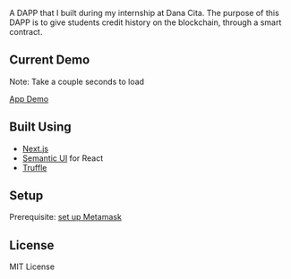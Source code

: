 A DAPP that I built during my internship at Dana Cita. The purpose of this DAPP is to give students credit history on the blockchain, through a smart contract.

## Current Demo

Note: Take a couple seconds to load

[App Demo](https://creditdapp.herokuapp.com/)

## Built Using

-   [Next.js](https://nextjs.org/)
-   [Semantic UI](https://react.semantic-ui.com/) for React
-   [Truffle](https://truffleframework.com/)

## Setup

Prerequisite: [set up Metamask](https://medium.com/@alias_73214/guide-how-to-setup-metamask-d2ee6e212a3e)

## License

MIT License
